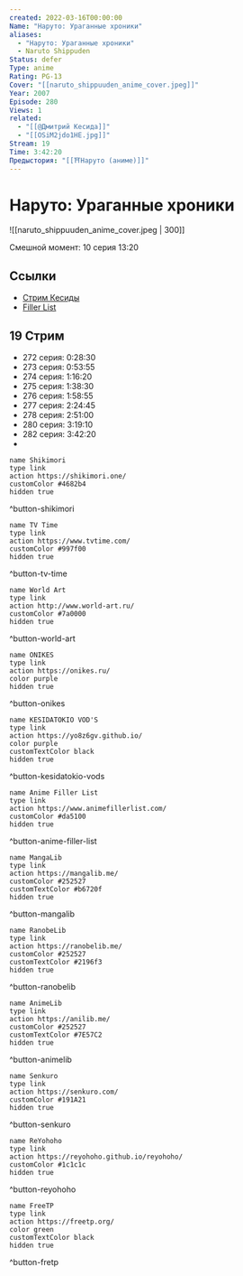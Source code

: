 ```yaml
---
created: 2022-03-16T00:00:00
Name: "Наруто: Ураганные хроники"
aliases:
  - "Наруто: Ураганные хроники"
  - Naruto Shippuden
Status: defer
Type: anime
Rating: PG-13
Cover: "[[naruto_shippuuden_anime_cover.jpeg]]"
Year: 2007
Episode: 280
Views: 1
related:
  - "[[@Дмитрий Кесида]]"
  - "[[OSiM2jdo1HE.jpg]]"
Stream: 19
Time: 3:42:20
Предыстория: "[[⛩️Наруто (аниме)]]"
---
```


# Наруто: Ураганные хроники

![[naruto_shippuuden_anime_cover.jpeg | 300]]

Смешной момент: 10 серия 13:20

## Ссылки

 - [Стрим Кесиды](https://onikes.ru/anismotr/372-naruto-shippuuden-marafon-bez-fillerov-naruto-uragannye-hroniki.html)
 - [Filler List](https://www.animefillerlist.com/shows/naruto-shippuden)


## 19 Стрим

 - 272 серия: 0:28:30
 - 273 серия: 0:53:55
 - 274 серия: 1:16:20
 - 275 серия: 1:38:30
 - 276 серия: 1:58:55
 - 277 серия: 2:24:45
 - 278 серия: 2:51:00
 - 280 серия: 3:19:10
 - 282 серия: 3:42:20
 - 

```button
name Shikimori
type link
action https://shikimori.one/
customColor #4682b4
hidden true
```
^button-shikimori

```button
name TV Time
type link
action https://www.tvtime.com/
customColor #997f00
hidden true
```
^button-tv-time

```button
name World Art
type link
action http://www.world-art.ru/
customColor #7a0000
hidden true
```
^button-world-art

```button
name ONIKES
type link
action https://onikes.ru/
color purple
hidden true
```
^button-onikes

```button
name KESIDATOKIO VOD'S
type link
action https://yo8z6gv.github.io/
color purple
customTextColor black
hidden true
```
^button-kesidatokio-vods

```button
name Anime Filler List
type link
action https://www.animefillerlist.com/
customColor #da5100
hidden true
```
^button-anime-filler-list

```button
name MangaLib
type link
action https://mangalib.me/
customColor #252527
customTextColor #b6720f
hidden true
```
^button-mangalib

```button
name RanobeLib
type link
action https://ranobelib.me/
customColor #252527
customTextColor #2196f3
hidden true
```
^button-ranobelib

```button
name AnimeLib
type link
action https://anilib.me/
customColor #252527
customTextColor #7E57C2
hidden true
```
^button-animelib

```button
name Senkuro
type link
action https://senkuro.com/
customColor #191A21
hidden true
```
^button-senkuro

```button
name ReYohoho
type link
action https://reyohoho.github.io/reyohoho/
customColor #1c1c1c
hidden true
```
^button-reyohoho

```button
name FreeTP
type link
action https://freetp.org/
color green
customTextColor black
hidden true
```
^button-fretp
